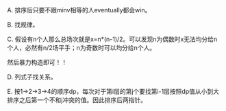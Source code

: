 A. 排序后只要不跟minv相等的人eventually都会win。

B. 找规律。

C. 假设有n个人那么总场次就是x=n*(n-1)/2。可以发现n为偶数时x无法均分给n个人，必然有n/2场平手；n为奇数时可以均分给n个人。

   然后暴力构造即可！！

D. 列式子找关系。

E. 按1->2->3->4的顺序dp，每次对于第i层的第j个要找第i-1层按照dp值从小到大排序之后第一个不和j冲突的值。因此排序后两指针。
